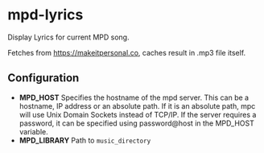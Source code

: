 # mpd-lyrics

Display Lyrics for current MPD song.

Fetches from https://makeitpersonal.co, caches result in .mp3 file itself.

## Configuration

- **MPD_HOST** Specifies the hostname of the mpd server. This can be a hostname, IP
  address or an absolute path. If it is an absolute path, mpc will use Unix
  Domain Sockets instead of TCP/IP. If the server requires a password, it can
  be specified using password@host in the MPD_HOST variable.
- **MPD_LIBRARY** Path to `music_directory`
